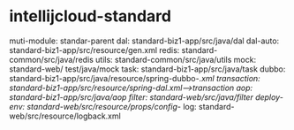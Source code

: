 # intellijcloud-standard

muti-module:
standar-parent
dal:
standard-biz1-app/src/java/dal
dal-auto:
standard-biz1-app/src/resource/gen.xml
redis:
standard-common/src/java/redis
utils:
standard-common/src/java/utils
mock:
standard-web/ test/java/mock
task:
standard-biz1-app/src/java/task
dubbo:
standard-biz1-app/src/java/resource/spring-dubbo-*.xml
transaction:
standard-biz1-app/src/resource/spring-dal.xml-->transaction
aop:
standard-biz1-app/src/java/aop
filter:
standard-web/src/java/filter
deploy-env:
standard-web/src/resource/props/config-*
log:
standard-web/src/resource/logback.xml

